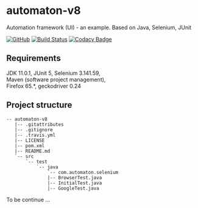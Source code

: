 # automaton-v8

Automation framework (UI) - an example. Based on Java, Selenium, JUnit

[![GitHub](https://img.shields.io/github/license/mashape/apistatus.svg)](https://github.com/BurhanH/automaton-v8/blob/master/LICENSE)
[![Build Status](https://travis-ci.org/BurhanH/automaton-v8.svg?branch=master)](https://travis-ci.org/BurhanH/automaton-v8)
[![Codacy Badge](https://api.codacy.com/project/badge/Grade/89eea4372b734050be9a1e958879db6a)](https://app.codacy.com/app/BurhanH/automaton-v8?utm_source=github.com&utm_medium=referral&utm_content=BurhanH/automaton-v8&utm_campaign=Badge_Grade_Dashboard)

## Requirements
JDK 11.0.1, JUnit 5, Selenium 3.141.59, <br>
Maven (software project management), <br>
Firefox 65.\*, geckodriver 0.24 <br>

## Project structure
```text
-- automaton-v8
   |-- .gitattributes
   |-- .gitignore
   |-- .travis.yml
   |-- LICENSE
   |-- pom.xml
   |-- README.md
   `-- src
       `-- test
           `-- java
               `-- com.automaton.selenium
               |-- BrowserTest.java
               |-- InitialTest.java
               |-- GoogleTest.java
```

To be continue ...
